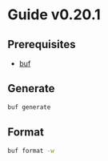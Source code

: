 # Guide v0.20.1

## Prerequisites

- [buf](https://docs.buf.build/installation)

## Generate

```sh
buf generate
```

## Format

```sh
buf format -w
```
